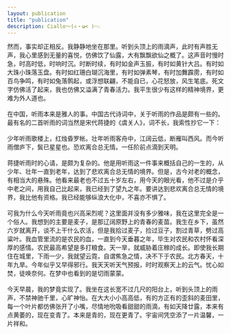 ```yaml
---
layout: publication
title: "publication"
description: Ciallo～(∠・ω< )⌒☆
---
```



然而，事实却正相反。我静静地坐在那里。听到头顶上的雨滴声，此时有声胜无声，我心里感到无量的喜悦，仿佛饮了仙露，大有飘飘欲仙之概了。这声音时慢时急，时高时低，时响时沉。时断时续，有时如金声玉振，有时如黄针大吕。有时如大珠小珠落玉盘。有时如红珊白瑚沉海里，有时如弹素琴，有时加舞霹雳，有时如百鸟争鸣，有时如兔落鹘起，或浮想联翩，不能自已，心花怒放，风生笔底。死文字仿佛活了起来，我也仿佛又溢满了青春活力。我平生很少有这样的精神境界，更难为外人道也。<br /><br />
在中国，听雨本来是雅人的事。中国古代诗词中，关于听雨的作品是颇有一些的。最有名的二首听雨的词当然是宋代蒋捷的《虞关人》，词不长，我索性抄它一下：<br /><br />
少年听雨歌楼上，红烛昏罗帐。壮年听雨客舟中，江阔云低，断雁叫西风。而今听雨僧庐下，鬓已星星也。恐欢离合总无情。一任阶前点滴到天明。<br /><br />
蒋捷听雨时的心请，是颇为复杂的。他是用听雨这一件事来概括自己的一生的，从少年、壮年一直到老年，达到了悲欢离合总无情的境界。但是，古今对老的概念，有相当大的悬殊。他看来最老也不过五十岁左右，用今天的眼光看，他不过是介乎中老之间，用我自己比起来，我已经到了望九之年。要讲达到悲欢离合总无情的境界，我比他有资格。我已经能够纵浪大化中，不喜亦不惧了。<br /><br />
可我为什么今天听雨竟也兴高采烈呢？这里面并没有多少雅味，我在这里完全是一个俗人。我想到的主要是麦子，是那辽阔原野上的青春的麦苗。我生在乡下，虽然六岁就离开，谈不上干什么农活，但是我拾过麦子，捡过豆子，割过青草，劈过高粱叶。我血管里流的是农民的血，一直到今天垂暮之年，毕生对农民和农村怀看深厚的感情。农民最高希望是多打粮食。天一旱，就威胁着庄稼的成长。即使我长期住在城里，下雨一少，我就望云霓，自谓焦急之情，决不下于农民。北方春天，十年九旱。今年似乎又早得邪行。我天天听天气预报，时时观察天上的云气。忧心如焚，徒唤奈何。在梦中也看到的是切雨蒙蒙。<br /><br />
今天早晨，我的梦竟实现了。我坐在这长宽不过几尺的阳台上，听到头顶上的雨声，不禁神驰千里，心旷神怡。在大大小小高高低，有的方正有的歪斜的麦田里，每一个叶片都仿佛张开了小嘴，尽情地吮吸看甜甜的雨滴，有如天降廿露，本来有点黄萎的，现在变青了。本来是青的，现在更青了。宇宙间凭空添了一片温馨，一片祥和。<br /><br />